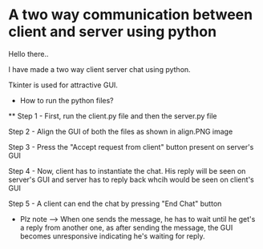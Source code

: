 # A two way communication between client and server using python

Hello there..

I have made a two way client server chat using python.

Tkinter is used for attractive GUI.

* How to run the python files?

** Step 1 - First, run the client.py file and then the server.py file

Step 2 - Align the GUI of both the files as shown in align.PNG image

Step 3 - Press the "Accept request from client" button present on server's GUI

Step 4 - Now, client has to instantiate the chat. His reply will be seen on server's GUI and server has to reply back whcih would be seen on client's GUI

Step 5 - A client can end the chat by pressing "End Chat" button

* Plz note --> When one sends the message, he has to wait until he get's a reply from another one, as after sending the message, the GUI becomes unresponsive indicating he's waiting for reply.
